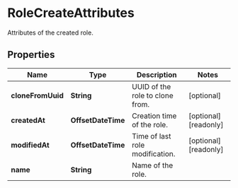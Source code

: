 # RoleCreateAttributes

Attributes of the created role.

## Properties

| Name              | Type               | Description                     | Notes                 |
| ----------------- | ------------------ | ------------------------------- | --------------------- |
| **cloneFromUuid** | **String**         | UUID of the role to clone from. | [optional]            |
| **createdAt**     | **OffsetDateTime** | Creation time of the role.      | [optional] [readonly] |
| **modifiedAt**    | **OffsetDateTime** | Time of last role modification. | [optional] [readonly] |
| **name**          | **String**         | Name of the role.               |
